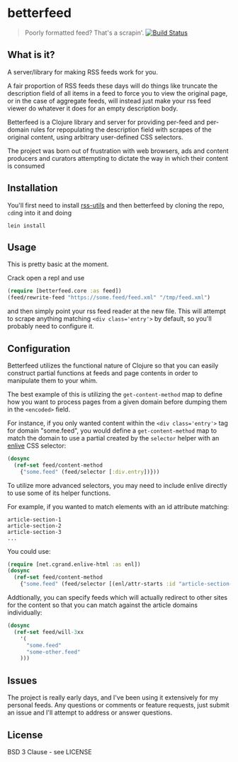 # betterfeed
> Poorly formatted feed? That's a scrapin'.
[![Build
Status](https://travis-ci.org/oholiab/betterfeed.svg?branch=master)](https://travis-ci.org/oholiab/betterfeed)
## What is it?

A server/library for making RSS feeds work for you.

A fair proportion of RSS feeds these days will do things like truncate the
description field of all items in a feed to force you to view the original page,
or in the case of aggregate feeds, will instead just make your rss feed viewer
do whatever it does for an empty description body.

Betterfeed is a Clojure library and server for providing per-feed and per-domain
rules for repopulating the description field with scrapes of the original
content, using arbitrary user-defined CSS selectors.

The project was born out of frustration with web browsers, ads and content
producers and curators attempting to dictate the way in which their content is
consumed

## Installation

You'll first need to install [rss-utils](https://github.com/oholiab/rss-utils)
and then betterfeed by cloning the repo, `cd`ing into it and doing

    lein install

## Usage

This is pretty basic at the moment.

Crack open a repl and use

```clojure
(require [betterfeed.core :as feed])
(feed/rewrite-feed "https://some.feed/feed.xml" "/tmp/feed.xml") 
```

and then simply point your rss feed reader at the new file. This will attempt to
scrape anything matching `<div class='entry'>` by default, so you'll probably
need to configure it.

## Configuration

Betterfeed utilizes the functional nature of Clojure so that you can easily
construct partial functions at feeds and page contents in order to manipulate
them to your whim.

The best example of this is utilizing the `get-content-method` map to define how
you want to process pages from a given domain before dumping them in the
`<encoded>` field.

For instance, if you only wanted content within the `<div class='entry'>` tag
for domain "some.feed", you would define a `get-content-method` map to match the
domain to use a partial created by the `selector` helper with an
[enlive](http://github.com/cgrand/enlive) CSS selector:

```clojure
(dosync
  (ref-set feed/content-method
    {"some.feed" (feed/selector [:div.entry])}))
```

To utilize more advanced selectors, you may need to include enlive directly to
use some of its helper functions.

For example, if you wanted to match elements with an id attribute matching:

    article-section-1
    article-section-2
    article-section-3
    ...

You could use:

```clojure
(require [net.cgrand.enlive-html :as enl])
(dosync
  (ref-set feed/content-method
    {"some.feed" (feed/selector [(enl/attr-starts :id "article-section-")])}))
```

Addtionally, you can specify feeds which will actually redirect to other sites
for the content so that you can match against the article domains individually:

```clojure
(dosync
  (ref-set feed/will-3xx 
    '(
      "some.feed"
      "some-other.feed"
    )))
```

## Issues
The project is really early days, and I've been using it extensively for my
personal feeds. Any questions or comments or feature requests, just submit an
issue and I'll attempt to address or answer questions.

## License

BSD 3 Clause - see LICENSE
